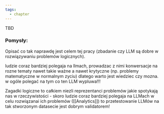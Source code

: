 ```yaml
---
tags:
  - chapter
---
```

TBD
### Pomysły:

Opisać co tak naprawdę jest celem tej pracy (zbadanie czy LLM są dobre w rozwiązywaniu problemów logicznych).

 ludzie coraz bardziej polegaja na llmach, prowadzac z nimi konwersacje na rozne tematy nawet takie ważne a nawet krytyczne (np. problemy matematyczne w normalnym zyciu) dlatego warto jest wiedziec czy mozna. w ogóle polegać na tym co ten LLM wypluwa!!!

Zagadki logiczne to całkiem niezli reprezentanci problemów jakie spotykają nas w rzeczywistości - skoro ludzie coraz bardziej polegaja na LLMach w celu rozwiązanai ich problemów ([[Analytics]]) to przetestowanie LLMów na tak stworzonym datasecie jest dobrym validatorem!


